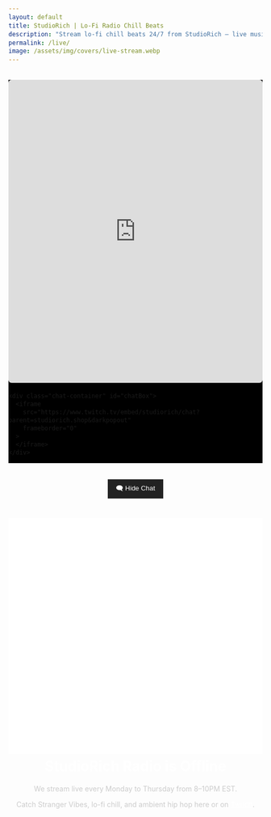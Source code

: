 ```yaml
---
layout: default
title: StudioRich | Lo-Fi Radio Chill Beats
description: "Stream lo-fi chill beats 24/7 from StudioRich – live music therapy, cozy visuals, and relaxed vibes direct from Twitch."
permalink: /live/
image: /assets/img/covers/live-stream.webp
---
```


  <div class="live-layout">
    <div class="video-container">
      <iframe
        src="https://player.twitch.tv/?channel=studiorich&parent=studiorich.shop"
        allowfullscreen
        frameborder="0"
      >
      </iframe>
    </div>

    <div class="chat-container" id="chatBox">
      <iframe
        src="https://www.twitch.tv/embed/studiorich/chat?parent=studiorich.shop&darkpopout"
        frameborder="0"
      >
      </iframe>
    </div>

  </div>

<button id="toggleChat">🗨️ Hide Chat</button>

  <script>
    document.addEventListener("DOMContentLoaded", function () {
      const toggleBtn = document.getElementById('toggleChat');
      const chatBox = document.getElementById('chatBox');

      toggleBtn.addEventListener('click', () => {
        if (chatBox.style.display === 'none') {
          chatBox.style.display = 'block';
          toggleBtn.textContent = '🗨️ Hide Chat';
        } else {
          chatBox.style.display = 'none';
          toggleBtn.textContent = '🗨️ Show Chat';
        }
      });
    });
  </script>

  <style>
    .live-layout {
      display: flex;
      flex-wrap: wrap;
      max-width: 100%;
      margin: 2rem auto;
      background: #000;
    }
    .video-container {
      flex: 2;
      min-width: 60%;
    }
    .video-container iframe {
      width: 100%;
      height: 600px;
      border-radius: 6px;
    }
    .chat-container {
      flex: 1;
      min-width: 300px;
      max-width: 400px;
      height: 600px;
      padding-left: 1rem;
    }
    .chat-container iframe {
      width: 100%;
      height: 100%;
      border-radius: 6px;
    }
    #toggleChat {
      margin: 1rem auto;
      display: block;
      background: #222;
      color: white;
      padding: 0.5rem 1rem;
      border: none;
      cursor: pointer;
    }
  </style>

  <div class="offline-message" style="text-align:center; color:#ccc; max-width:800px; margin:0 auto;">
    <h1 style="color:white;"><img src="/assets/ui/radio.svg" alt="Radio icon" class="icon-sm"> StudioRich Radio is Offline</h1>
    <p>We stream live every Monday to Thursday from 8–10PM EST.</p>
    <p>
      Catch Stranger Vibes, lo-fi chill, and ambient hip hop here or on
      <a href="https://twitch.tv/studiorich" target="_blank" style="color:#fff; text-decoration:underline;">Twitch</a>.
    </p>
  </div>
